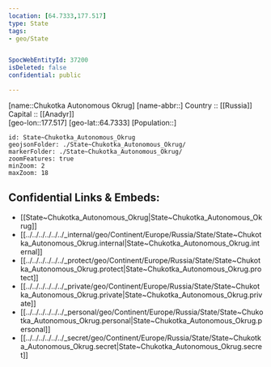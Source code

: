 ```yaml
---
location: [64.7333,177.517] 
type: State
tags:
- geo/State


SpocWebEntityId: 37200
isDeleted: false
confidential: public

---
```

[name::Chukotka Autonomous Okrug] 
[name-abbr::] 
Country :: [[Russia]]  
Capital :: [[Anadyr]]  
[geo-lon::177.517] 
[geo-lat::64.7333] 
[Population::] 



```leaflet
id: State~Chukotka_Autonomous_Okrug
geojsonFolder: ./State~Chukotka_Autonomous_Okrug/
markerFolder: ./State~Chukotka_Autonomous_Okrug/
zoomFeatures: true 
minZoom: 2 
maxZoom: 18
```


## Confidential Links & Embeds: 
- [[State~Chukotka_Autonomous_Okrug|State~Chukotka_Autonomous_Okrug]]  
- [[../../../../../../_internal/geo/Continent/Europe/Russia/State/State~Chukotka_Autonomous_Okrug.internal|State~Chukotka_Autonomous_Okrug.internal]] 
- [[../../../../../../_protect/geo/Continent/Europe/Russia/State/State~Chukotka_Autonomous_Okrug.protect|State~Chukotka_Autonomous_Okrug.protect]] 
- [[../../../../../../_private/geo/Continent/Europe/Russia/State/State~Chukotka_Autonomous_Okrug.private|State~Chukotka_Autonomous_Okrug.private]] 
- [[../../../../../../_personal/geo/Continent/Europe/Russia/State/State~Chukotka_Autonomous_Okrug.personal|State~Chukotka_Autonomous_Okrug.personal]] 
- [[../../../../../../_secret/geo/Continent/Europe/Russia/State/State~Chukotka_Autonomous_Okrug.secret|State~Chukotka_Autonomous_Okrug.secret]] 
